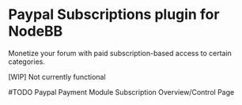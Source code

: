 # Paypal Subscriptions plugin for NodeBB

Monetize your forum with paid subscription-based access to certain categories.

[WIP] Not currently functional

#TODO
Paypal Payment Module
Subscription Overview/Control Page